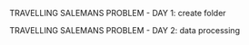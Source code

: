 TRAVELLING SALEMANS PROBLEM - DAY 1: create folder

TRAVELLING SALEMANS PROBLEM - DAY 2: data processing